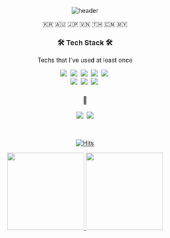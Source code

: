 <!--
**dntjd7701/dntjd7701** is a ✨ _special_ ✨ repository because its `README.md` (this file) appears on your GitHub profile.

Here are some ideas to get you started:

- 🔭 I’m currently working on ...
- 🌱 I’m currently learning ...
- 👯 I’m looking to collaborate on ...
- 🤔 I’m looking for help with ...
- 💬 Ask me about ...
- 📫 How to reach me: ...
- 😄 Pronouns: ...
- ⚡ Fun fact: ...
-->
<div align="center">
  
![header](https://capsule-render.vercel.app/api?type=waving&color=auto&height=300&section=header&text=SSung's&fontSize=90)
  
 </div>


<p align="center">🇰🇷 🇦🇺 🇯🇵 🇻🇳 🇹🇭 🇨🇳 🇲🇾</p>

<h3 align="center">🛠 Tech Stack 🛠</h3>

<p align="center"> Techs that I've used at least once </p>

<p align="center">
  <img src="https://img.shields.io/badge/Java-007396?style=flat-square&logo=Java&logoColor=white"/></a>&nbsp 
  <img src="https://img.shields.io/badge/Javascript-ffb13b?style=flat-square&logo=javascript&logoColor=white"/></a>&nbsp 
<!--      <img src="https://img.shields.io/badge/C-A8B9CC?style=flat-square&logo=C&logoColor=white"/></a>&nbsp -->
 <img src="https://img.shields.io/badge/NodeJs-3766AB?style=flat-square&logo=nodeJS&logoColor=white"/></a>&nbsp
<!--    <img src="https://img.shields.io/badge/Django-092E20?style=flat-square&logo=Django&logoColor=white"/></a>&nbsp -->
 <!--   <img src="https://img.shields.io/badge/aws-333664?style=flat-square&logo=amazon-aws&logoColor=white"/></a>&nbsp  -->
  <img src="https://img.shields.io/badge/HTML-1572B6?style=flat-square&logo=HTML&logoColor=white"/></a>&nbsp 
  <img src="https://img.shields.io/badge/css-1572B6?style=flat-square&logo=css3&logoColor=white"/></a>&nbsp 
  <br>
  <img src="https://img.shields.io/badge/SpringBoot-6DB33F?style=flat-square&logo=Spring&logoColor=white"/></a>&nbsp 
  <img src="https://img.shields.io/badge/Mysql-E6B91E?style=flat-square&logo=MySql&logoColor=white"/></a>&nbsp 
  <img src="https://img.shields.io/badge/React-3766AB?style=flat-square&logo=React&logoColor=white"/></a>&nbsp 
</p>



<h3 align="center"> 🤝 </h3>
<p align="center">
  <a href="https://www.instagram.com/rkddntjd_/"><img src="https://img.shields.io/badge/Instagram-black?style=flat-square&logo=Instagram&logoColor=red&link=https://www.instagram.com/rkddntjd_/"/></a>&nbsp
  <a href="mailto:dntjd7701@naver.com"><img src="https://img.shields.io/badge/Gmail-d14836?style=flat-square&logo=Gmail&logoColor=white&link=dntjd7701@naver.com"/></a>
</p>
<br>

<div align="center">   
  
  
  
[![Hits](https://hits.seeyoufarm.com/api/count/incr/badge.svg?url=https%3A%2F%2Fgithub.com%2Fdntjd7701%2Fhit-counter&count_bg=%23BDEF97&title_bg=%23F6FD96&icon=&icon_color=%23E7E7E7&title=hits&edge_flat=false)](https://hits.seeyoufarm.com)
  
  
  
</div>

<div align="center">
  <a href="https://github.com/dntjd7701">
    <img src="https://github-readme-stats.vercel.app/api?username=dntjd7701&count_private=true&theme=radical&show_icons=true" height="180" />
  </a>
  <a href="https://github.com/dntjd7701">
    <img src="https://github-readme-stats.vercel.app/api/top-langs/?username=dntjd7701&langs_count=8&&theme=radical" height="180" />
  </a>
 </div>

